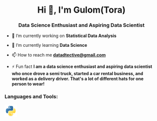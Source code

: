 <h1 align="center">Hi 👋, I'm Gulom(Tora) </h1>
<h3 align="center">Data Science Enthusiast and Aspiring Data Scientist</h3>

- 🔭 I’m currently working on **Statistical Data Analysis**

- 🌱 I’m currently learning **Data Science**

- 📫 How to reach me **datadtective@gmail.com**

- ⚡ Fun fact **I am a data science enthusiast and aspiring data scientist who once drove a semi truck, started a car rental business, and worked as a delivery driver. That's a lot of different hats for one person to wear!**


<h3 align="left">Languages and Tools:</h3>
<p align="left"> <a href="https://www.python.org" target="_blank" rel="noreferrer"> <img src="https://raw.githubusercontent.com/devicons/devicon/master/icons/python/python-original.svg" alt="python" width="40" height="40"/> </a> </p>
